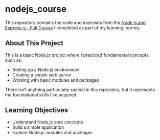# nodejs_course
This repository contains the code and exercises from the [Node.js and Express.js - Full Course]([https://example.com](https://www.youtube.com/watch?v=Oe421EPjeBE)) I completed as part of my learning journey. 

## About This Project

This is a basic Node.js project where I practiced fundamental concepts such as:

- Setting up a Node.js environment
- Creating a simple web server
- Working with basic modules and packages

There isn’t anything particularly special in this repository, but it represents the foundational skills I’ve acquired.

## Learning Objectives

- Understand Node.js core concepts
- Build a simple application
- Explore Node.js modules and packages
